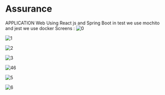 # Assurance
APPLICATION Web Using React js and Spring Boot
in test we use mochito and jest 
we use docker 
Screens :
![0](https://github.com/ikhlas1936/Assurance/assets/129891260/7383d069-cb44-425b-9ad6-3b37fe2ad595)


![1](https://github.com/ikhlas1936/Assurance/assets/129891260/ca25264a-3eb6-4bfa-8bf7-df28ef880f7c)

![2](https://github.com/ikhlas1936/Assurance/assets/129891260/f9561e0b-fb6b-4130-8bb8-7e251665e4c8)

![3](https://github.com/ikhlas1936/Assurance/assets/129891260/378b99b9-1e43-4543-83f5-bfb03af6a52e)

![46](https://github.com/ikhlas1936/Assurance/assets/129891260/fe7f449f-d4df-471c-b0a6-426db6b81419)

![5](https://github.com/ikhlas1936/Assurance/assets/129891260/28829154-b70b-4026-96b1-9187f5436f69)

![6](https://github.com/ikhlas1936/Assurance/assets/129891260/ee3d9229-59af-493b-8d91-e23e02f6e9a8)
